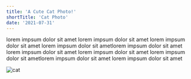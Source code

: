 ```yaml
---
title: 'A Cute Cat Photo!'
shortTitle: 'Cat Photo'
date: '2021-07-31'
---
```


lorem impsum dolor sit amet lorem impsum dolor sit amet lorem impsum dolor sit amet lorem impsum dolor sit ametlorem impsum dolor sit amet lorem impsum dolor sit amet lorem impsum dolor sit amet lorem impsum dolor sit ametlorem impsum dolor sit amet lorem impsum dolor sit amet

![cat](https://i.imgur.com/cqAklTF.jpg)
